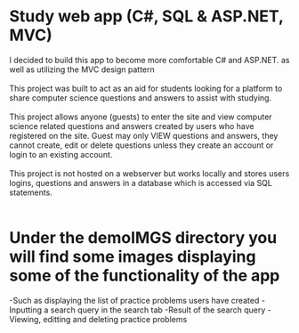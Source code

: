 # Study web app (C#, SQL & ASP.NET, MVC)
I decided to build this app to become more comfortable C# and ASP.NET. as well as utilizing the MVC design pattern<br /> <br />
This project was built to act as an aid for students looking for a platform to share computer science questions and answers to assist with studying. <br /><br />
This project allows anyone (guests) to enter the site and view computer science related questions and answers created by users who have registered on the site. Guest may only VIEW questions and answers, they cannot create, edit or delete questions unless they create an account or login to an existing account. <br /><br />
This project is not hosted on a webserver but works locally and stores users logins, questions and answers in a database which is accessed via SQL statements.
<br /><br />
# Under the demoIMGS directory you will find some images displaying some of the functionality of the app <br />
-Such as displaying the list of practice problems users have created
-Inputting a search query in the search tab
-Result of the search query
-Viewing, editting and deleting practice problems
